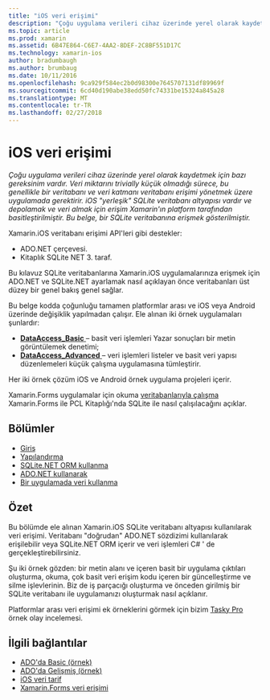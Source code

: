 ```yaml
---
title: "iOS veri erişimi"
description: "Çoğu uygulama verileri cihaz üzerinde yerel olarak kaydetmek için bazı gereksinim vardır. Veri miktarını trivially küçük olmadığı sürece, bu genellikle bir veritabanı ve veri katmanı veritabanı erişimi yönetmek üzere uygulamada gerektirir. iOS \"yerleşik\" SQLite veritabanı altyapısı vardır ve depolamak ve veri almak için erişim Xamarin'ın platform tarafından basitleştirilmiştir. Bu belge, bir SQLite veritabanına erişmek gösterilmiştir."
ms.topic: article
ms.prod: xamarin
ms.assetid: 6B47E864-C6E7-4AA2-8DEF-2C8BF551D17C
ms.technology: xamarin-ios
author: bradumbaugh
ms.author: brumbaug
ms.date: 10/11/2016
ms.openlocfilehash: 9ca929f584ec2b0d98300e7645707131df89969f
ms.sourcegitcommit: 6cd40d190abe38edd50fc74331be15324a845a28
ms.translationtype: MT
ms.contentlocale: tr-TR
ms.lasthandoff: 02/27/2018
---
```

# <a name="ios-data-access"></a>iOS veri erişimi

_Çoğu uygulama verileri cihaz üzerinde yerel olarak kaydetmek için bazı gereksinim vardır. Veri miktarını trivially küçük olmadığı sürece, bu genellikle bir veritabanı ve veri katmanı veritabanı erişimi yönetmek üzere uygulamada gerektirir. iOS "yerleşik" SQLite veritabanı altyapısı vardır ve depolamak ve veri almak için erişim Xamarin'ın platform tarafından basitleştirilmiştir. Bu belge, bir SQLite veritabanına erişmek gösterilmiştir._

Xamarin.iOS veritabanı erişimi API'leri gibi destekler:

-  ADO.NET çerçevesi.
-  Kitaplık SQLite NET 3. taraf.

Bu kılavuz SQLite veritabanlarına Xamarin.iOS uygulamalarınıza erişmek için ADO.NET ve SQLite.NET ayarlamak nasıl açıklayan önce veritabanları üst düzey bir genel bakış genel sağlar. 

Bu belge kodda çoğunluğu tamamen platformlar arası ve iOS veya Android üzerinde değişiklik yapılmadan çalışır. Ele alınan iki örnek uygulamaları şunlardır:

-  [**DataAccess_Basic** ](https://github.com/xamarin/mobile-samples/tree/master/DataAccess/Basic) – basit veri işlemleri Yazar sonuçları bir metin görüntülemek denetimi;
-  [**DataAccess_Advanced** ](https://github.com/xamarin/mobile-samples/tree/master/DataAccess/Advanced) – veri işlemleri listeler ve basit veri yapısı düzenlemeleri küçük çalışma uygulamasına tümleştirir.

Her iki örnek çözüm iOS ve Android örnek uygulama projeleri içerir.

Xamarin.Forms uygulamalar için okuma [veritabanlarıyla çalışma](~/xamarin-forms/app-fundamentals/databases.md) Xamarin.Forms ile PCL Kitaplığı'nda SQLite ile nasıl çalışılacağını açıklar.

## <a name="sections"></a>Bölümler

-  [Giriş](introduction.md)
-  [Yapılandırma](configuration.md)
-  [SQLite.NET ORM kullanma](using-sqlite-orm.md)
-  [ADO.NET kullanarak](using-adonet.md)
-  [Bir uygulamada veri kullanma](using-data-in-an-app.md)


## <a name="summary"></a>Özet

Bu bölümde ele alınan Xamarin.iOS SQLite veritabanı altyapısı kullanılarak veri erişimi. Veritabanı "doğrudan" ADO.NET sözdizimi kullanılarak erişilebilir veya SQLite.NET ORM içerir ve veri işlemleri C# ' de gerçekleştirebilirsiniz.

Şu iki örnek gözden: bir metin alanı ve içeren basit bir uygulama çıktıları oluşturma, okuma, çok basit veri erişim kodu içeren bir güncelleştirme ve silme işlevlerinin. Biz de iş parçacığı oluşturma ve önceden girilmiş bir SQLite veritabanı ile uygulamanızı oluşturmak nasıl açıklanır.

Platformlar arası veri erişimi ek örneklerini görmek için bizim [Tasky Pro](~/cross-platform/app-fundamentals/building-cross-platform-applications/case-study-tasky.md) örnek olay incelemesi.

## <a name="related-links"></a>İlgili bağlantılar

- [ADO'da Basic (örnek)](https://github.com/xamarin/mobile-samples/tree/master/DataAccess/Basic)
- [ADO'da Gelişmiş (örnek)](https://github.com/xamarin/mobile-samples/tree/master/DataAccess/Advanced)
- [iOS veri tarif](https://developer.xamarin.com/recipes/ios/data/sqlite/)
- [Xamarin.Forms veri erişimi](~/xamarin-forms/app-fundamentals/databases.md)
